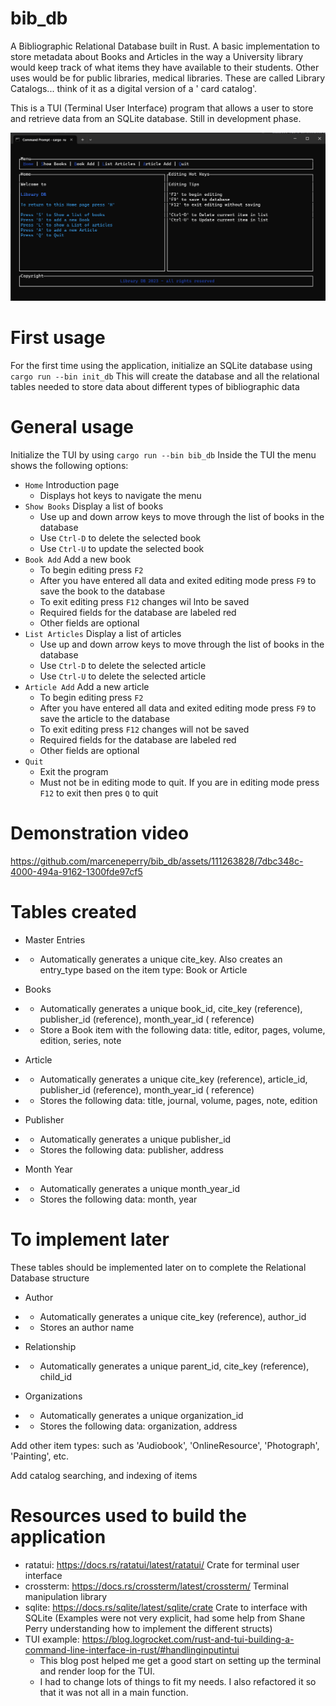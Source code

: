 # bib_db

A Bibliographic Relational Database built in Rust. A basic implementation to store metadata about Books and Articles in
the way a University library would keep track of what items they have available to their students. Other uses would be
for public libraries, medical libraries. These are called Library Catalogs... think of it as a digital version of a '
card catalog'.

This is a TUI (Terminal User Interface) program that allows a user to store and retrieve data from an SQLite database.
Still in development phase.

![img.png](img.png)

# First usage

For the first time using the application, initialize an SQLite database using `cargo run --bin init_db`
This will create the database and all the relational tables needed to store data about different types of bibliographic
data

# General usage

Initialize the TUI by using `cargo run --bin bib_db`
Inside the TUI the menu shows the following options:

- `Home` Introduction page
    - Displays hot keys to navigate the menu
- `Show Books` Display a list of books
    - Use up and down arrow keys to move through the list of books in the database
    - Use `Ctrl-D` to delete the selected book
    - Use `Ctrl-U` to update the selected book
- `Book Add` Add a new book
    - To begin editing press `F2`
    - After you have entered all data and exited editing mode press `F9` to save the book to the database
    - To exit editing press `F12` changes wil lnto be saved
    - Required fields for the database are labeled red
    - Other fields are optional
- `List Articles` Display a list of articles
    - Use up and down arrow keys to move through the list of books in the database
    - Use `Ctrl-D` to delete the selected article
    - Use `Ctrl-U` to delete the selected article
- `Article Add` Add a new article
    - To begin editing press `F2`
    - After you have entered all data and exited editing mode press `F9` to save the article to the database
    - To exit editing press `F12` changes will not be saved
    - Required fields for the database are labeled red
    - Other fields are optional
- `Quit`
    - Exit the program
    - Must not be in editing mode to quit. If you are in editing mode press `F12` to exit then pres `Q` to quit

# Demonstration video

https://github.com/marceneperry/bib_db/assets/111263828/7dbc348c-4000-494a-9162-1300fde97cf5

# Tables created

- Master Entries
-
    - Automatically generates a unique cite_key. Also creates an entry_type based on the item type: Book or Article

- Books
-
    - Automatically generates a unique book_id, cite_key (reference), publisher_id (reference), month_year_id (
      reference)
-
    - Store a Book item with the following data: title, editor, pages, volume, edition, series, note

- Article
-
    - Automatically generates a unique cite_key (reference), article_id, publisher_id (reference), month_year_id (
      reference)
-
    - Stores the following data: title, journal, volume, pages, note, edition

- Publisher
-
    - Automatically generates a unique publisher_id
-
    - Stores the following data: publisher, address

- Month Year
-
    - Automatically generates a unique month_year_id
-
    - Stores the following data: month, year

# To implement later

These tables should be implemented later on to complete the Relational Database structure

- Author
-
    - Automatically generates a unique cite_key (reference), author_id
-
    - Stores an author name

- Relationship
-
    - Automatically generates a unique parent_id, cite_key (reference), child_id

- Organizations
-
    - Automatically generates a unique organization_id
-
    - Stores the following data: organization, address

Add other item types: such as 'Audiobook', 'OnlineResource', 'Photograph', 'Painting', etc.

Add catalog searching, and indexing of items

# Resources used to build the application

- ratatui: https://docs.rs/ratatui/latest/ratatui/ Crate for terminal user interface
- crossterm: https://docs.rs/crossterm/latest/crossterm/ Terminal manipulation library
- sqlite: https://docs.rs/sqlite/latest/sqlite/crate Crate to interface with SQLite (Examples were not very explicit,
  had some help from Shane Perry understanding how to implement the different structs)
- TUI example: https://blog.logrocket.com/rust-and-tui-building-a-command-line-interface-in-rust/#handlinginputintui
    - This blog post helped me get a good start on setting up the terminal and render loop for the TUI.
    - I had to change lots of things to fit my needs. I also refactored it so that it was not all in a main function.
